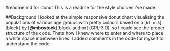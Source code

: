 #readme.md for donut
This is a readme for the style choices i've made.

##Background
I looked at the simple responsive donut chart visualising the populations of various age
groups with pretty colours based on a [`bl.ock`][block]
by [**@mbostock**][block-author] (GPL-3.0). so I could see the proper structure of the code.
Thats how I knew where to enter and where to place a white space inbetween lines.
I added comments in the code for myself to understand the code. 
